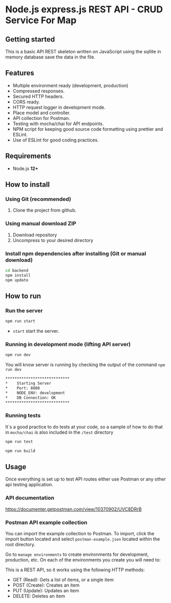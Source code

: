 # Node.js express.js REST API - CRUD Service For Map

## Getting started

This is a basic API REST skeleton written on JavaScript using the sqllite in memory database save the data in the file.



## Features

-   Multiple environment ready (development, production)
-   Compressed responses.
-   Secured HTTP headers.
-   CORS ready.
-   HTTP request logger in development mode.
-   Place model and controller.
-   API collection for Postman.
-   Testing with mocha/chai for API endpoints.
-   NPM script for keeping good source code formatting using prettier and ESLint.
-   Use of ESLint for good coding practices.

## Requirements

-   Node.js **12+**


## How to install

### Using Git (recommended)

1.  Clone the project from github.

### Using manual download ZIP

1.  Download repository
2.  Uncompress to your desired directory

### Install npm dependencies after installing (Git or manual download)

```bash
cd backend
npm install
npm update
```

## How to run

### Run the server

```bash
npm run start
```

-   `start` start the server.

### Running in development mode (lifting API server)

```bash
npm run dev
```

You will know server is running by checking the output of the command `npm run dev`

```bash
****************************
*    Starting Server
*    Port: 8080
*    NODE_ENV: development
*    DB Connection: OK
****************************
```

### Running tests

It´s a good practice to do tests at your code, so a sample of how to do that in `mocha/chai` is also included in the `/test` directory

```bash
npm run test
```

```bash
npm run build
```


## Usage

Once everything is set up to test API routes either use Postman or any other api testing application.
### API documentation

<https://documenter.getpostman.com/view/10370902/UVC8DRrB>

### Postman API example collection

You can import the example collection to Postman. To import, click the import button located and select `postman-example.json` located within the root directory.

Go to `manage environments` to create environments for development, production, etc. On each of the environments you create you will need to:

This is a REST API, so it works using the following HTTP methods:

-   GET (Read): Gets a list of items, or a single item
-   POST (Create): Creates an item
-   PUT (Update): Updates an item
-   DELETE: Deletes an item

